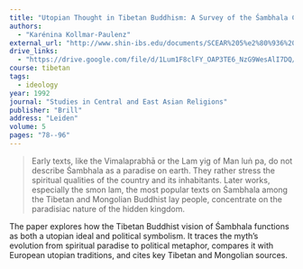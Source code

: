 ```yaml
---
title: "Utopian Thought in Tibetan Buddhism: A Survey of the Śambhala Concept and its Sources"
authors:
  - "Karénina Kollmar-Paulenz"
external_url: "http://www.shin-ibs.edu/documents/SCEAR%205%e2%80%936%20PDFs/SCEAR5-6eKollmar-Paulenz.pdf"
drive_links:
  - "https://drive.google.com/file/d/1Lum1F8clFY_OAP3TE6_NzG9WesAlI7DQ/view?usp=sharing"
course: tibetan
tags:
  - ideology
year: 1992
journal: "Studies in Central and East Asian Religions"
publisher: "Brill"
address: "Leiden"
volume: 5
pages: "78--96"
---
```


> Early texts, like the Vimalaprabhā or the Lam yig of Man luṅ pa, do not describe
Śambhala as a paradise on earth. They rather stress the spiritual qualities of the country
and its inhabitants. Later works, especially the smon lam, the most popular texts on
Śambhala among the Tibetan and Mongolian Buddhist lay people, concentrate on the 
paradisiac nature of the hidden kingdom.

The paper explores how the Tibetan Buddhist vision of Śambhala functions as both a utopian ideal and political symbolism. It traces the myth’s evolution from spiritual paradise to political metaphor, compares it with European utopian traditions, and cites key Tibetan and Mongolian sources.
